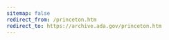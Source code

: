 ```yaml
---
sitemap: false 
redirect_from: /princeton.htm 
redirect_to: https://archive.ada.gov/princeton.htm 
---
```

